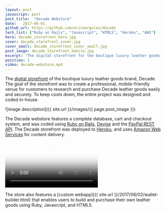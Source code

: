 ```yaml
---
layout: post
javascript: post
post_title:  "Decade Webstore"
date:   2017-06-01
github_url: https://github.com/ericmargules/decade
tech_list: ["Ruby on Rails", "Javascript", "HTML5", "Heroku", "AWS"]
hero: decade_storefront_hero.jpg
cover: decade_storefront_cover.jpg
cover_small: decade_storefront_cover_small.jpg
post_image: decade_storefront_mobile.jpg
excerpt: "The digital storefront for the boutique luxury leather goods brand, Decade. The webstore features a complete database, cart and checkout system that allow users to design and purchase their own leather goods."
position: 1
video: decade-webstore.mp4
---
```


The [digital storefront](http://decadeleather.herokuapp.com) of the boutique luxury leather goods brand, Decade. The goal of the storefront was to create a professional, mobile-friendly venue for customers to research and purchase Decade leather goods easily and securely. To keep costs down, the entire project was designed and coded in-house. 

![image description]({{ site.url }}/images/{{ page.post_image }})

The Decade webstore features a complete database, cart and checkout system, and was coded using [Ruby on Rails](http://rubyonrails.org/), [Devise](https://rubygems.org/gems/devise/versions/4.2.0) and the [PayPal REST API](https://developer.paypal.com/docs/api/). The Decade storefront was deployed to [Heroku](https://www.heroku.com/), and uses [Amazon Web Services](https://aws.amazon.com/) for content delivery. 

<video class="post_video" poster="{{ site.url }}/images/{{ page.hero }}" controls>
	<source src="{{ site.url }}/videos/{{ page.video }}" type="video/mp4">
	Your browser does not support the video tag.
</video>

The store also features a [custom webapp]({{ site.url }}/2017/06/02/wallet-builder.html) that enables users to build and purchase their own leather goods using Ruby, Javascript, and HTML5.